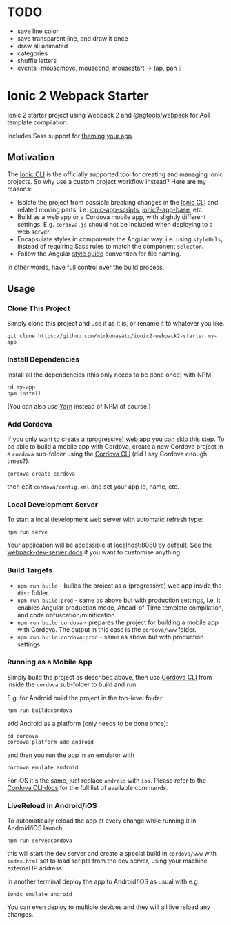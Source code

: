 # TODO
- save line color
- save transparent line, and draw it once
- draw all animated
- categories
- shuffle letters
- events
 -mousemove, mouseend, mousestart -> tap, pan ?

# Ionic 2 Webpack Starter

Ionic 2 starter project using Webpack 2 and [@ngtools/webpack](https://github.com/angular/angular-cli/tree/master/packages/webpack) for AoT template compilation.

Includes Sass support for [theming your app](https://ionicframework.com/docs/v2/theming/theming-your-app/).

## Motivation

The [Ionic CLI](http://ionicframework.com/docs/cli/) is the officially supported tool for creating and managing Ionic projects. So why use a custom project workflow instead? Here are my reasons:

* Isolate the project from possible breaking changes in the [Ionic CLI](https://github.com/driftyco/ionic-cli) and related moving parts, i.e. [ionic-app-scripts](https://github.com/driftyco/ionic-app-scripts), [ionic2-app-base](https://github.com/driftyco/ionic2-app-base), etc.
* Build as a web app or a Cordova mobile app, with slightly different settings. E.g. `cordova.js` should not be included when deploying to a web server.
* Encapsulate styles in components the Angular way, i.e. using `styleUrls`, instead of requiring Sass rules to match the component `selector`.
* Follow the Angular [style guide](https://angular.io/styleguide#!#02-02) convention for file naming.

In other words, have full control over the build process.

## Usage

### Clone This Project

Simply clone this project and use it as it is, or rename it to whatever you like.
```
git clone https://github.com/mirkonasato/ionic2-webpack2-starter my-app
```

### Install Dependencies

Install all the dependencies (this only needs to be done once) with NPM:
```
cd my-app
npm install
```
(You can also use [Yarn](https://yarnpkg.com/) instead of NPM of course.)

### Add Cordova

If you only want to create a (progressive) web app you can skip this step. To be able to build a mobile app with Cordova, create a new Cordova project in a `cordova` sub-folder using the [Cordova CLI](https://cordova.apache.org/docs/en/latest/guide/cli/) (did I say Cordova enough times?):

```
cordova create cordova
```

then edit `cordova/config.xml` and set your app id, name, etc.

### Local Development Server

To start a local development web server with automatic refresh type:
```
npm run serve
```
Your application will be accessible at [localhost:8080](http://localhost:8080/) by default. See the [webpack-dev-server docs](https://webpack.github.io/docs/webpack-dev-server.html) if you want to customise anything.

### Build Targets

* `npm run build` - builds the project as a (progressive) web app inside the `dist` folder.
* `npm run build:prod` - same as above but with production settings, i.e. it enables Angular production mode, Ahead-of-Time template compilation, and code obfuscation/minification.
* `npm run build:cordova` - prepares the project for building a mobile app with Cordova. The output in this case is the `cordova/www` folder.
* `npm run build:cordova:prod` - same as above but with production settings.

### Running as a Mobile App

Simply build the project as described above, then use [Cordova CLI](https://cordova.apache.org/docs/en/latest/guide/cli/) from inside the `cordova` sub-folder to build and run.

E.g. for Android build the project in the top-level folder
```
npm run build:cordova
```
add Android as a platform (only needs to be done once):
```
cd cordova
cordova platform add android
```
and then you run the app in an emulator with
```
cordova emulate android
```

For iOS it's the same, just replace `android` with `ios`. Please refer to the [Cordova CLI docs](https://cordova.apache.org/docs/en/latest/guide/cli/) for the full list of available commands.

### LiveReload in Android/iOS

To automatically reload the app at every change while running it in Android/iOS launch
```
npm run serve:cordova
```
this will start the dev server and create a special build in `cordova/www` with `index.html` set to load scripts from the dev server, using your machine external IP address.

In another terminal deploy the app to Android/iOS as usual with e.g.
```
ionic emulate android
```

You can even deploy to multiple devices and they will all live reload any changes.
